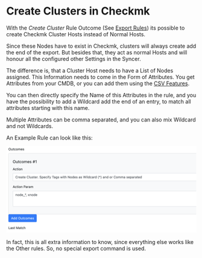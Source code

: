 # Create Clusters in Checkmk

With the _Create Cluster_ Rule Outcome (See [Export Rules](export_rules.md)) its possible to create Checkmk Cluster Hosts instead of Normal Hosts.

Since these Nodes have to exist in Checkmk, clusters will always create add the end of the export. But besides that, they act as normal Hosts and will honour all the configured other Settings in the Syncer.

The difference is, that a Cluster Host needs to have a List of Nodes assigned.
This Information needs to come in the Form of Attributes. You get Attributes from your CMDB, or you can add them using the [CSV Features](/csv).

You can then directly specify the Name of this Attributes in the rule, and you have the possibility to add a Wildcard add the end of an entry, to match all attributes starting with this name.

Multiple Attributes can be comma separated, and you can also mix Wildcard and not Wildcards.

An Example Rule can look like this:

![](img/create_cluster.png)

In fact, this is all extra information to know, since everything else works like the Other rules. So, no special export command is used. 


